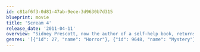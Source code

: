 ```yaml
---
id: c81af6f3-0d81-47ab-9ece-3d9630b7d315
blueprint: movie
title: 'Scream 4'
release_date: '2011-04-11'
overview: "Sidney Prescott, now the author of a self-help book, returns home to Woodsboro on the last stop of her book tour. There she reconnects with Sheriff Dewey and Gale, who are now married, as well as her cousin Jill and her Aunt Kate. Unfortunately, Sidney's appearance also brings about the return of Ghostface, putting Sidney, Gale, and Dewey, along with Jill, her friends, and the whole town of Woodsboro in danger."
genres: '[{"id": 27, "name": "Horror"}, {"id": 9648, "name": "Mystery"}]'
---
```

